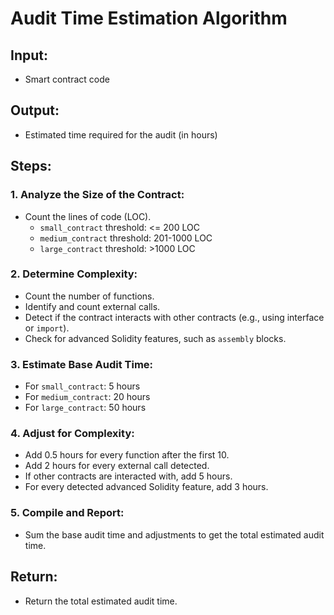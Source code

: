 # Audit Time Estimation Algorithm

## **Input**:

- Smart contract code

## **Output**:

- Estimated time required for the audit (in hours)

## **Steps**:

### 1. **Analyze the Size of the Contract**:

- Count the lines of code (LOC).
  - `small_contract` threshold: <= 200 LOC
  - `medium_contract` threshold: 201-1000 LOC
  - `large_contract` threshold: >1000 LOC

### 2. **Determine Complexity**:

- Count the number of functions.
- Identify and count external calls.
- Detect if the contract interacts with other contracts (e.g., using interface or `import`).
- Check for advanced Solidity features, such as `assembly` blocks.

### 3. **Estimate Base Audit Time**:

- For `small_contract`: 5 hours
- For `medium_contract`: 20 hours
- For `large_contract`: 50 hours

### 4. **Adjust for Complexity**:

- Add 0.5 hours for every function after the first 10.
- Add 2 hours for every external call detected.
- If other contracts are interacted with, add 5 hours.
- For every detected advanced Solidity feature, add 3 hours.

### 5. **Compile and Report**:

- Sum the base audit time and adjustments to get the total estimated audit time.

## **Return**:

- Return the total estimated audit time.
